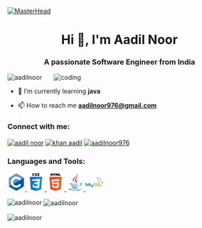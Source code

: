 [![MasterHead](https://user-images.githubusercontent.com/10498744/210012254-234538ff-d198-48aa-8964-37e6fd45d227.gif)]()
<h1 align="center">Hi 👋, I'm Aadil Noor</h1>
<h3 align="center">A passionate Software Engineer from India</h3>

<img align="right" alt="coding" width="400" src="https://user-images.githubusercontent.com/55389276/140866485-8fb1c876-9a8f-4d6a-98dc-08c4981eaf70.gif">

<p align="left"> <img src="https://komarev.com/ghpvc/?username=aadilnoor&label=Profile%20views&color=0e75b6&style=flat" alt="aadilnoor" /> </p>

- 🌱 I’m currently learning **java**

- 📫 How to reach me **aadilnoor976@gmail.com**

<h3 align="left">Connect with me:</h3>
<p align="left">
<a href="https://www.linkedin.com/in/aadil-noor-93a244265?" target="blank"><img align="center" src="https://raw.githubusercontent.com/rahuldkjain/github-profile-readme-generator/master/src/images/icons/Social/linked-in-alt.svg" alt="aadil noor" height="30" width="40" /></a>
<a href="https://www.facebook.com/khan.aadil.503092?mibextid=zLoPMf" target="blank"><img align="center" src="https://raw.githubusercontent.com/rahuldkjain/github-profile-readme-generator/master/src/images/icons/Social/facebook.svg" alt="khan aadil" height="30" width="40" /></a>
<a href="https://instagram.com/aadilnoor976(https://www.instagram.com/anonymoussoul______?igsh=MThubDV1Y256ejRjeA==)" target="blank"><img align="center" src="https://raw.githubusercontent.com/rahuldkjain/github-profile-readme-generator/master/src/images/icons/Social/instagram.svg" alt="aadilnoor976" height="30" width="40" /></a>
</p>

<h3 align="left">Languages and Tools:</h3>
<p align="left"> <a href="https://www.cprogramming.com/" target="_blank" rel="noreferrer"> <img src="https://raw.githubusercontent.com/devicons/devicon/master/icons/c/c-original.svg" alt="c" width="40" height="40"/> </a> <a href="https://www.w3schools.com/css/" target="_blank" rel="noreferrer"> <img src="https://raw.githubusercontent.com/devicons/devicon/master/icons/css3/css3-original-wordmark.svg" alt="css3" width="40" height="40"/> </a> <a href="https://www.w3.org/html/" target="_blank" rel="noreferrer"> <img src="https://raw.githubusercontent.com/devicons/devicon/master/icons/html5/html5-original-wordmark.svg" alt="html5" width="40" height="40"/> </a> <a href="https://www.java.com" target="_blank" rel="noreferrer"> <img src="https://raw.githubusercontent.com/devicons/devicon/master/icons/java/java-original.svg" alt="java" width="40" height="40"/> </a> <a href="https://www.mysql.com/" target="_blank" rel="noreferrer"> <img src="https://raw.githubusercontent.com/devicons/devicon/master/icons/mysql/mysql-original-wordmark.svg" alt="mysql" width="40" height="40"/> </a> </p>

<p><img align="left" src="https://github-readme-stats.vercel.app/api/top-langs?username=aadilnoor&show_icons=true&locale=en&layout=compact" alt="aadilnoor" /></p>

<p>&nbsp;<img align="center" src="https://github-readme-stats.vercel.app/api?username=aadilnoor&show_icons=true&locale=en" alt="aadilnoor" /></p>

<p><img align="center" src="https://github-readme-streak-stats.herokuapp.com/?user=aadilnoor&" alt="aadilnoor" /></p>
